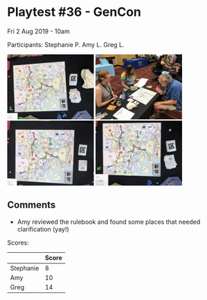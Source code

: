 # Playtest #36 - GenCon

Fri 2 Aug 2019 - 10am

Participants: Stephanie P. Amy L. Greg L.

<img src="images/pt36/pt36-1870.jpg" height="150px"/> <img src="images/pt36/pt36-1871.jpg" height="150px"/> <img src="images/pt36/pt36-1872.jpg" height="150px"/> <img src="images/pt36/pt36-1873.jpg" height="150px"/> 

## Comments

* Amy reviewed the rulebook and found some places that needed clarification (yay!)

Scores: 

|           | Score |
| --------- | ----- |
| Stephanie |    8  |
| Amy       |   10  |
| Greg      |   14  |
